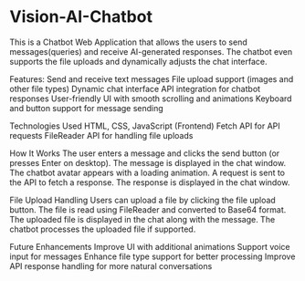 # Vision-AI-Chatbot
This is a Chatbot Web Application that allows the users to send messages(queries) and receive AI-generated responses. The chatbot even supports the file uploads and dynamically adjusts the chat interface.

Features:
Send and receive text messages
File upload support (images and other file types)
Dynamic chat interface
API integration for chatbot responses
User-friendly UI with smooth scrolling and animations
Keyboard and button support for message sending

Technologies Used
HTML, CSS, JavaScript (Frontend)
Fetch API for API requests
FileReader API for handling file uploads

How It Works
The user enters a message and clicks the send button (or presses Enter on desktop).
The message is displayed in the chat window.
The chatbot avatar appears with a loading animation.
A request is sent to the API to fetch a response.
The response is displayed in the chat window.

File Upload Handling
Users can upload a file by clicking the file upload button.
The file is read using FileReader and converted to Base64 format.
The uploaded file is displayed in the chat along with the message.
The chatbot processes the uploaded file if supported.

Future Enhancements
Improve UI with additional animations
Support voice input for messages
Enhance file type support for better processing
Improve API response handling for more natural conversations
